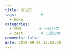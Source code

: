 ```yaml
---
title: 测试页
tags:           # 
  - hexo
categories:
  - 博客        # 一级分类 
  - test        # 二级分类
comments: false
date: 2019-09-01 15:53:28
---
```

